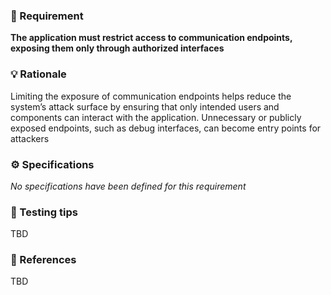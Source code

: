 ### 📌 Requirement
**The application must restrict access to communication endpoints, exposing them only through authorized interfaces**


### 💡 Rationale 

Limiting the exposure of communication endpoints helps reduce the system’s attack surface by ensuring that only intended users and components can interact with the application. Unnecessary or publicly exposed endpoints, such as debug interfaces, can become entry points for attackers


### ⚙️ Specifications 

_No specifications have been defined for this requirement_


### 🧪 Testing tips 

TBD


### 🔗 References 

TBD

